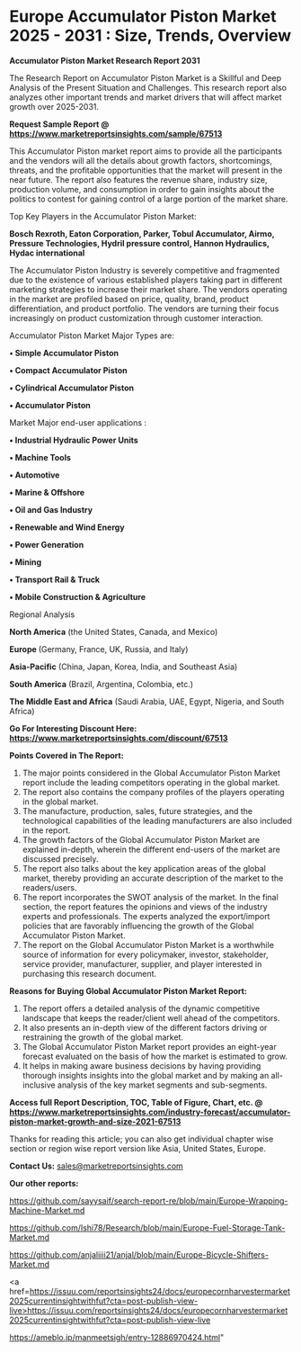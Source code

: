 # Europe Accumulator Piston Market 2025 - 2031 : Size, Trends, Overview

<strong>Accumulator Piston Market Research Report 2031</strong>

The Research Report on Accumulator Piston Market is a Skillful and Deep Analysis of the Present Situation and Challenges. This research report also analyzes other important trends and market drivers that will affect market growth over 2025-2031.

<strong>Request Sample Report @ <a href=https://www.marketreportsinsights.com/sample/67513>https://www.marketreportsinsights.com/sample/67513</a></strong>

This Accumulator Piston market report aims to provide all the participants and the vendors will all the details about growth factors, shortcomings, threats, and the profitable opportunities that the market will present in the near future. The report also features the revenue share, industry size, production volume, and consumption in order to gain insights about the politics to contest for gaining control of a large portion of the market share.

Top Key Players in the Accumulator Piston Market:

<strong>Bosch Rexroth, Eaton Corporation, Parker, Tobul Accumulator, Airmo, Pressure Technologies, Hydril pressure control, Hannon Hydraulics, Hydac international</strong>

The Accumulator Piston Industry is severely competitive and fragmented due to the existence of various established players taking part in different marketing strategies to increase their market share. The vendors operating in the market are profiled based on price, quality, brand, product differentiation, and product portfolio. The vendors are turning their focus increasingly on product customization through customer interaction.

Accumulator Piston Market Major Types are:

<strong>• Simple Accumulator Piston

• Compact Accumulator Piston

• Cylindrical Accumulator Piston

• Accumulator Piston</strong>

Market Major end-user applications :

<strong>• Industrial Hydraulic Power Units

• Machine Tools

• Automotive

• Marine & Offshore

• Oil and Gas Industry

• Renewable and Wind Energy

• Power Generation

• Mining

• Transport Rail & Truck

• Mobile Construction & Agriculture</strong>

Regional Analysis

</u><strong><b>North America</b></strong> (the United States, Canada, and Mexico)

<strong><b>Europe </b></strong>(Germany, France, UK, Russia, and Italy)

<strong><b>Asia-Pacific</b></strong> (China, Japan, Korea, India, and Southeast Asia)

<strong><b>South America</b></strong> (Brazil, Argentina, Colombia, etc.)

<strong><b>The Middle East and Africa</b></strong> (Saudi Arabia, UAE, Egypt, Nigeria, and South Africa)

<strong>Go For Interesting Discount Here: <a href=https://www.marketreportsinsights.com/discount/67513>https://www.marketreportsinsights.com/discount/67513</a></strong>

<strong>Points Covered in The Report:</strong>
<ol>
  <li>The major points considered in the Global Accumulator Piston Market report include the leading competitors operating in the global market.</li>
  <li>The report also contains the company profiles of the players operating in the global market.</li>
  <li>The manufacture, production, sales, future strategies, and the technological capabilities of the leading manufacturers are also included in the report.</li>
  <li>The growth factors of the Global Accumulator Piston Market are explained in-depth, wherein the different end-users of the market are discussed precisely.</li>
  <li>The report also talks about the key application areas of the global market, thereby providing an accurate description of the market to the readers/users.</li>
  <li>The report incorporates the SWOT analysis of the market. In the final section, the report features the opinions and views of the industry experts and professionals. The experts analyzed the export/import policies that are favorably influencing the growth of the Global Accumulator Piston Market.</li>
  <li>The report on the Global Accumulator Piston Market is a worthwhile source of information for every policymaker, investor, stakeholder, service provider, manufacturer, supplier, and player interested in purchasing this research document.</li>
</ol>
<strong>Reasons for Buying Global Accumulator Piston Market Report:</strong>

<ol>
  <li>The report offers a detailed analysis of the dynamic competitive landscape that keeps the reader/client well ahead of the competitors.</li>
  <li>It also presents an in-depth view of the different factors driving or restraining the growth of the global market.</li>
  <li>The Global Accumulator Piston Market report provides an eight-year forecast evaluated on the basis of how the market is estimated to grow.</li>
  <li>It helps in making aware business decisions by having providing thorough insights insights into the global market and by making an all-inclusive analysis of the key market segments and sub-segments.</li>
</ol>
<strong>Access full Report Description, TOC, Table of Figure, Chart, etc. @ <a href=https://www.marketreportsinsights.com/industry-forecast/accumulator-piston-market-growth-and-size-2021-67513>https://www.marketreportsinsights.com/industry-forecast/accumulator-piston-market-growth-and-size-2021-67513</a></strong>


Thanks for reading this article; you can also get individual chapter wise section or region wise report version like Asia, United States, Europe.

<strong>Contact Us:</strong>
sales@marketreportsinsights.com

<strong>Our other reports:</strong>

<a href=https://github.com/sayysaif/search-report-re/blob/main/Europe-Wrapping-Machine-Market.md>https://github.com/sayysaif/search-report-re/blob/main/Europe-Wrapping-Machine-Market.md</a>

<a href=https://github.com/Ishi78/Research/blob/main/Europe-Fuel-Storage-Tank-Market.md>https://github.com/Ishi78/Research/blob/main/Europe-Fuel-Storage-Tank-Market.md</a>

<a href=https://github.com/anjaliiii21/anjal/blob/main/Europe-Bicycle-Shifters-Market.md>https://github.com/anjaliiii21/anjal/blob/main/Europe-Bicycle-Shifters-Market.md</a>

<a href=https://issuu.com/reportsinsights24/docs/europecornharvestermarket2025currentinsightwithfut?cta=post-publish-view-live>https://issuu.com/reportsinsights24/docs/europecornharvestermarket2025currentinsightwithfut?cta=post-publish-view-live</a>

<a href=https://ameblo.jp/manmeetsigh/entry-12886970424.html>https://ameblo.jp/manmeetsigh/entry-12886970424.html</a>"
